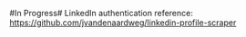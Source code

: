 #In Progress#
LinkedIn authentication reference:
https://github.com/jvandenaardweg/linkedin-profile-scraper
